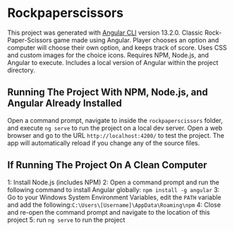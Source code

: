 # Rockpaperscissors

This project was generated with [Angular CLI](https://github.com/angular/angular-cli) version 13.2.0. Classic Rock-Paper-Scissors game made using Angular. Player chooses an option and computer will choose their own option, and keeps track of score. Uses CSS and custom images for the choice icons. Requires NPM, Node.js, and Angular to execute. Includes a local version of Angular within the project directory.

## Running The Project With NPM, Node.js, and Angular Already Installed

Open a command prompt, navigate to inside the `rockpaperscissors` folder, and execute `ng serve` to run the project on a local dev server. Open a web browser and go to the URL `http://localhost:4200/` to test the project. The app will automatically reload if you change any of the source files.

## If Running The Project On A Clean Computer
1: Install Node.js (includes NPM)
2: Open a command prompt and run the following command to install Angular globally: `npm install -g angular`
3: Go to your Windows System Environment Variables, edit the `PATH` variable and add the following:`C:\Users\[Username]\AppData\Roaming\npm`
4: Close and re-open the command prompt and navigate to the location of this project
5: run `ng serve` to run the project

